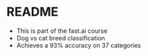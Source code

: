 # README

- This is part of the fast.ai course
- Dog vs cat breed classification
- Achieves a 93% accuracy on 37 categories

